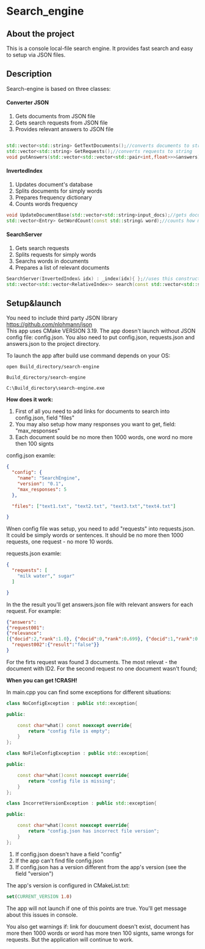 # Search_engine



## About the project

This is a console local-file search engine. 
It provides fast search and easy to setup via JSON files.

## Description

Search-engine is based on three classes:

#### Converter JSON

1. Gets documents from JSON file
2. Gets search requests from JSON file
3. Provides relevant answers to JSON file


```C++

std::vector<std::string> GetTextDocuments();//converts documents to string
std::vector<std::string> GetRequests();//converts requests to string
void putAnswers(std::vector<std::vector<std::pair<int,float>>>&answers);//converts answers from string to JSON
```

#### InvertedIndex 

1. Updates document's database
2. Splits documents for simply words
3. Prepares frequency dictionary
4. Counts words frequency

```C++
void UpdateDocumentBase(std::vector<std::string>input_docs);//gets documents and splits it for simply words
std::vector<Entry> GetWordCount(const std::string& word);//counts how many times a word appears in documents
```

#### SearchServer 

1. Gets search requests
2. Splits requests for simply words
3. Searchs words in documents
4. Prepares a list of relevant documents 

```C++
SearchServer(InvertedIndex& idx) : _index(idx){ };//uses this constructor to count a frequency for each word from request
std::vector<std::vector<RelativeIndex>> search(const std::vector<std::string>& queries_input);//sorts and return rlevant answers
```

## Setup&launch


You need to include third party JSON library https://github.com/nlohmann/json  
This app uses CMake VERSION 3.19.
The app doesn't launch without JSON config file: config.json.
You also need to put config.json, requests.json and answers.json to the project directory.

To launch the app after build use command depends on your OS:

```
open Build_directory/search-engine
```
```
Build_directory/search-engine
```
```
C:\Build_directory\search-engine.exe
```




**How does it work:**

1. First of all you need to add links for documents to search into config.json, field "files"
2. You may also setup how many responses you want to get, field: "max_responses" 
3. Each document sould be no more then 1000 words, one word no more then 100 signts

config.json examle:

```JSON
{
  "config": {
    "name": "SearchEngine",
    "version": "0.1",
    "max_responses": 5
  },

  "files": ["text1.txt", "text2.txt", "text3.txt","text4.txt"]

}
```

Wnen config file was setup, you need to add "requests" into requests.json.
It could be simply words or sentences. 
It should be no more then 1000 requests, one request  - no more 10 words.

requests.json examle:

```JSON
{
  "requests": [
    "milk water"," sugar"
  ]

}

```




In the the result you'll get answers.json file with relevant answers for each request.
For example:

```JSON
{"answers":
{"request001":
{"relevance":
[{"docid":2,"rank":1.0}, {"docid":0,"rank":0.699}, {"docid":1,"rank":0.3}], "result":"true"},
  "request002":{"result":"false"}}
}
```

For the firts request was found 3 documents. The most relevat - the document with ID2.
For the second request no one document wasn't found;



**When you can get !CRASH!**

In main.cpp you can find some exceptions for different situations:

```C++
class NoConfigException : public std::exception{

public:

    const char*what() const noexcept override{
        return "config file is empty";
    }
};

class NoFileConfigException : public std::exception{

public:

    const char*what()const noexcept override{
        return "config file is missing";
    }
};

class IncorretVersionException : public std::exception{

public:

    const char*what()const noexcept override{
        return "config.json has incorrect file version";
    }
};
```

1. If config.json doesn't have a field "config"
2. If the app can't find file config.json
3. If config.json has a version different from the app's version (see the field "version")

The app's version is configured in CMakeList.txt:
```CMake
set(CURRENT_VERSION 1.0)
```

The app will not launch if one of this points are true.
You'll get message about this issues in console.

You also get warnings if: link for doucument doesn't exist, document has more then 1000 words or word has more tnen 100 signts, same wrongs for requests.
But the application will continue to work.








